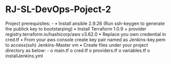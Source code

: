 # RJ-SL-DevOps-Poject-2
Project prerequisites: -
•	Install ansible 2.9.26 (Run ssh-keygen to generate the publick key to bootstarping)
•	Install Terraform 1.0.9 + provider registry.terraform.io/hashicorp/aws v3.62.0
•	Replace you own credential in cred.tf 
•	From your aws console create key pair named as Jenkins-key.pem to access(ssh) Jenkins-Master vm
•	Create files under your project directory as below: -
o	main.tf
o	cred.tf 
o	providers.tf
o	variables.tf
o	installJenkins.yml
